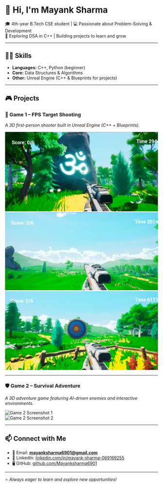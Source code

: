 # 👋 Hi, I'm Mayank Sharma  

🎓 4th-year B.Tech CSE student | 💻 Passionate about Problem-Solving & Development  
🚀 Exploring DSA in C++ | Building projects to learn and grow  

---

## 🧑‍💻 Skills
- **Languages:** C++, Python (beginner)  
- **Core:** Data Structures & Algorithms  
- **Other:** Unreal Engine (C++ & Blueprints for projects)  

---

## 🎮 Projects  

### 🎯 Game 1 – FPS Target Shooting  
*A 3D first-person shooter built in Unreal Engine (C++ + Blueprints).*  

![Game 1 Screenshot 1](https://github.com/Mayanksharma6901/Mayanksharma6901/blob/main/assets/Screenshot_20240725_225537.png)  
![Game 1 Screenshot 2](https://github.com/Mayanksharma6901/Mayanksharma6901/blob/main/assets/Screenshot_20240725_230006.png)  
![Game 1 Screenshot 3](https://github.com/Mayanksharma6901/Mayanksharma6901/blob/main/assets/Screenshot_20240725_230226.png)  

---

### 🛡️ Game 2 – Survival Adventure  
*A 3D adventure game featuring AI-driven enemies and interactive environments.*  

![Game 2 Screenshot 1](https://github.com/Mayanksharma6901/Mayanksharma6901/assets/PLACEHOLDER4)  
![Game 2 Screenshot 2](https://github.com/Mayanksharma6901/Mayanksharma6901/assets/PLACEHOLDER5)  

---

## 📫 Connect with Me  
- 📧 Email: **mayanksharma6901@gmail.com**  
- 💼 LinkedIn: [linkedin.com/in/mayank-sharma-069169255](https://www.linkedin.com/in/mayank-sharma-069169255)  
- 🖥️ GitHub: [github.com/Mayanksharma6901](https://github.com/Mayanksharma6901)  

---
⭐ *Always eager to learn and explore new opportunities!*  
